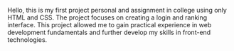 Hello, this is my first project personal and assignment in college using only HTML and CSS. The project focuses on creating a login and ranking interface. This project allowed me to gain practical experience in web development fundamentals and further develop my skills in front-end technologies.
